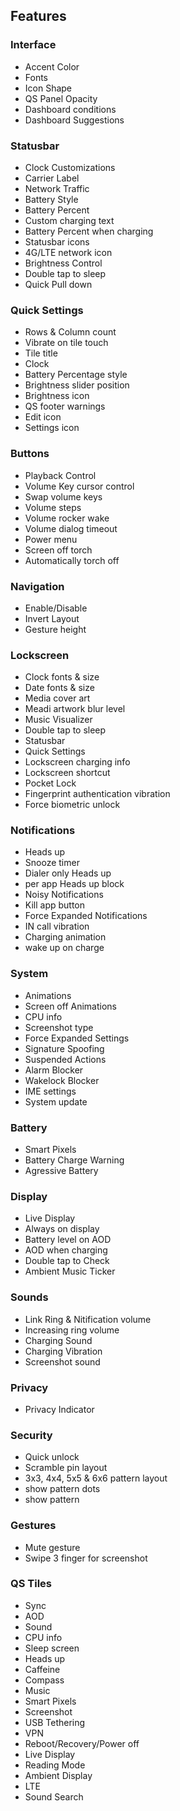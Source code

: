## Features

### Interface
- Accent Color
- Fonts
- Icon Shape
- QS Panel Opacity
- Dashboard conditions
- Dashboard Suggestions

### Statusbar
- Clock Customizations
- Carrier Label
- Network Traffic
- Battery Style
- Battery Percent
- Custom charging text
- Battery Percent when charging
- Statusbar icons
- 4G/LTE network icon
- Brightness Control
- Double tap to sleep
- Quick Pull down

### Quick Settings
- Rows & Column count
- Vibrate on tile touch
- Tile title
- Clock
- Battery Percentage style
- Brightness slider position
- Brightness icon
- QS footer warnings
- Edit icon
- Settings icon

### Buttons
- Playback Control
- Volume Key cursor control
- Swap volume keys
- Volume steps
- Volume rocker wake
- Volume dialog timeout
- Power menu
- Screen off torch
- Automatically torch off

### Navigation
- Enable/Disable
- Invert Layout
- Gesture height

### Lockscreen
- Clock fonts & size
- Date fonts & size
- Media cover art
- Meadi artwork blur level
- Music Visualizer
- Double tap to sleep
- Statusbar
- Quick Settings
- Lockscreen charging info
- Lockscreen shortcut
- Pocket Lock
- Fingerprint authentication vibration
- Force biometric unlock

### Notifications
- Heads up
- Snooze timer
- Dialer only Heads up
- per app Heads up block
- Noisy Notifications
- Kill app button
- Force Expanded Notifications
- IN call vibration
- Charging animation
- wake up on charge

### System
- Animations
- Screen off Animations
- CPU info
- Screenshot type
- Force Expanded Settings
- Signature Spoofing
- Suspended Actions
- Alarm Blocker
- Wakelock Blocker
- IME settings
- System update

### Battery
- Smart Pixels
- Battery Charge Warning
- Agressive Battery

### Display
- Live Display
- Always on display
- Battery level on AOD
- AOD when charging
- Double tap to Check
- Ambient Music Ticker

### Sounds
- Link Ring & Nitification volume
- Increasing ring volume
- Charging Sound
- Charging Vibration
- Screenshot sound

### Privacy
- Privacy Indicator

### Security
- Quick unlock
- Scramble pin layout
- 3x3, 4x4, 5x5 & 6x6 pattern layout
- show pattern dots
- show pattern

### Gestures
- Mute gesture
- Swipe 3 finger for screenshot

### QS Tiles
- Sync
- AOD
- Sound
- CPU info
- Sleep screen
- Heads up
- Caffeine
- Compass
- Music
- Smart Pixels
- Screenshot
- USB Tethering
- VPN
- Reboot/Recovery/Power off
- Live Display
- Reading Mode
- Ambient Display
- LTE
- Sound Search


